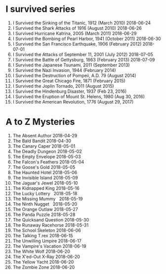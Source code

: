 # I survived series
1. I Survived the Sinking of the Titanic, 1912 (March 2010)    2018-06-24
2. I Survived the Shark Attacks of 1916 (August 2010)    2018-06-26
3. I Survived Hurricane Katrina, 2005 (March 2011)    2018-06-29
4. I Survived the Bombing of Pearl Harbor, 1941 (October 2011)    2018-06-30
5. I Survived the San Francisco Earthquake, 1906 (February 2012)    2018-07-01
6. I Survived the Attacks of September 11, 2001 (July 2012)    2018-07-05
7. I Survived the Battle of Gettysburg, 1863 (February 2013)   2018-07-09
8. I Survived the Japanese Tsunami, 2011 (September 2013)
9. I Survived the Nazi Invasion, 1944 (February 2014)
10. I Survived the Destruction of Pompeii, A.D. 79 (August 2014)
11. I Survived the Great Chicago Fire, 1871 (February 2015)
12. I Survived the Joplin Tornado, 2011 (August 2015)
13. I Survived the Hindenburg Disaster, 1937 (Feb 23, 2016)
14. I Survived the Eruption of Mount St. Helens, 1980 (Aug 30, 2016)
15. I Survived the American Revolution, 1776 (August 29, 2017)

# A to Z Mysteries    
1. The Absent Author    2018-04-29
2. The Bald Bandit    2018-04-30
3. The Canary Caper    2018-05-01
4. The Deadly Dungeon    2018-05-02
5. The Empty Envelope    2018-05-03 
6. The Falcon's Feathers    2018-05-04
7. The Goose's Gold    2018-05-05
8. The Haunted Hotel    2018-05-06  
9. The Invisible Island    2018-05-09  
10. The Jaguar's Jewel    2018-05-10
11. The Kidnapped King   2018-05-16
12. The Lucky Lottery    2018-05-18 
13. The Missing Mummy    2018-05-19
14. The Ninth Nugget    2018-05-20
15. The Orange Outlaw    2018-05-27
16. The Panda Puzzle    2018-05-28
17. The Quicksand Question    2018-05-30
18. The Runaway Racehorse    2018-05-31
19. The School Skeleton    2018-06-06
20. The Talking T.rex    2018-06-15
21. The Unwilling Umpire    2018-06-17
22. The Vampire's Vacation    2018-06-19
23. The White Wolf    2018-06-20
24. The X'ed-Out X-Ray    2018-06-20
25. The Yellow Yacht    2018-06-20
26. The Zombie Zone    2018-06-20
